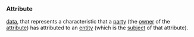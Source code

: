 ### Attribute

<a href="https://essif-lab.github.io/framework/docs/terms/data" hovertext="Data: something (tangible) that can be used to communicate a meaning (which is intangible/information).">data</a>, that represents a characteristic that a <a href="https://essif-lab.github.io/framework/docs/terms/party" hovertext="Party: an Entity that sets its Objectives, maintains its Knowledge, and uses that Knowledge to pursue its Objectives in an autonomous (sovereign) manner. Humans and Organizations are the typical examples.">party</a> (the <a href="https://essif-lab.github.io/framework/docs/terms/owner" hovertext="Owner (of an Entity): the role that a Party performs when it is exercising its legal, rightful or natural title to control that Entity.">owner</a> of the <a href="https://essif-lab.github.io/framework/docs/terms/attribute" hovertext="Attribute (of an Entity): Data, that represents a characteristic that a Party (the Owner of the attribute) has attributed to an Entity (which is the Subject of that attribute).">attribute</a>) has attributed to an <a href="https://essif-lab.github.io/framework/docs/terms/entity" hovertext="Entity: someone or something that is known to exist.">entity</a> (which is the <a href="https://essif-lab.github.io/framework/docs/terms/subject" hovertext="Subject (of some coherent data set): the (single) Entity to which a coherent data set relates/pertains, such as attributes, Claims/Assertions, files/dossiers, (verifiable) credentials, Partial Identities, Employment Contracts, etc.">subject</a> of that attribute).
